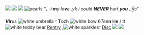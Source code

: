 
![](https://64.media.tumblr.com/88837ed46605d76c97a36ea87144a2d7/e2f9a80a93a420ee-03/s500x750/4de70811a2976533ecc5b426d7d4c9a300b83b41.pnj)
![](https://i.postimg.cc/TYTzcdWQ/23164646-CVUv3-Lc-A.png)
![](https://cdn.readawrite.com/articles/11816/11815210/thumbnail/large.gif?3)
 ![pearls](https://i.postimg.cc/TYTzcdWQ/23164646-CVUv3-Lc-A.png)
*“₊ ⊹**m**y lo**v**e..*yk i co*u*ld ***NEVER*** hurt ***you*** *..ᥫ᭡”* 

***Vir***us ![white umbrella](https://i.postimg.cc/5N60fWx4/tumblr-74cfa67e1c50e99210295aed6602d404-ab29c344-75.webp) ◜
**T**o*z*h ![white bow](https://i.postimg.cc/28Gcwn4X/tumblr-0018ac2053c69abb00c067f033f75593-3c78e3fd-75.webp)
6*Te*e**n**
H**e** / I*t*
 ![white teddy bear](https://i.postimg.cc/wvNbNF5Y/tumblr-622b69170748940bf7e58f024a808bd2-39e098b3-100.webp)
[Rentry](https://rentry.co/VICTIMxTCO) ,![white sparkles](https://i.postimg.cc/rpc01p2n/tumblr-6f066b885ca723d23609e8a7e8a7d1d4-cc908d5a-75.webp)◜ [Disc](https://discord.com/users/898567520351567933) ![](https://64.media.tumblr.com/02a89f8f33d116682a7e0ee53e78a4b2/d5f3956d46975a7f-e5/s75x75_c1/dfa26f348c7fb2c219171e94c2980fdec37aba71.gifv) 
![](https://64.media.tumblr.com/af39a848d033854e5373cf92e1e353ba/e2f9a80a93a420ee-7b/s640x960/5f816d89ed2d58fa460707ffb9a86a2c94b1b6c9.pnj)
